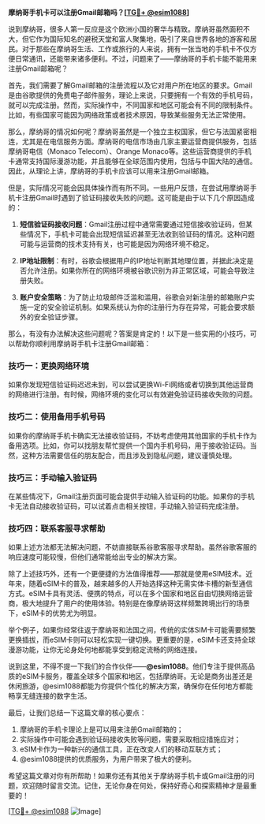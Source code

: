 **摩纳哥手机卡可以注册Gmail邮箱吗？[[TG💪+ @esim1088](https://t.me/s/esim1088)]**

说到摩纳哥，很多人第一反应是这个欧洲小国的奢华与精致。摩纳哥虽然面积不大，但它作为国际知名的避税天堂和富人聚集地，吸引了来自世界各地的游客和居民。对于那些在摩纳哥生活、工作或旅行的人来说，拥有一张当地的手机卡不仅方便日常通讯，还能带来诸多便利。不过，问题来了——摩纳哥的手机卡能不能用来注册Gmail邮箱呢？

首先，我们需要了解Gmail邮箱的注册流程以及它对用户所在地区的要求。Gmail是由谷歌提供的免费电子邮件服务，理论上来说，只要拥有一个有效的手机号码，就可以完成注册。然而，实际操作中，不同国家和地区可能会有不同的限制条件。比如，有些国家可能因为网络政策或者技术原因，导致某些服务无法正常使用。

那么，摩纳哥的情况如何呢？摩纳哥虽然是一个独立主权国家，但它与法国紧密相连，尤其是在电信服务方面。摩纳哥的电信市场由几家主要运营商提供服务，包括摩纳哥电信（Monaco Telecom）、Orange Monaco等。这些运营商提供的手机卡通常支持国际漫游功能，并且能够在全球范围内使用，包括与中国大陆的通信。因此，从理论上讲，摩纳哥的手机卡应该可以用来注册Gmail邮箱。

但是，实际情况可能会因具体操作而有所不同。一些用户反馈，在尝试用摩纳哥手机卡注册Gmail时遇到了验证码接收失败的问题。这可能是由于以下几个原因造成的：

1. **短信验证码接收问题**：Gmail注册过程中通常需要通过短信接收验证码，但某些情况下，手机卡可能会出现短信延迟甚至无法收到验证码的情况。这种问题可能与运营商的技术支持有关，也可能是因为网络环境不稳定。
   
2. **IP地址限制**：有时，谷歌会根据用户的IP地址判断其地理位置，并据此决定是否允许注册。如果你所在的网络环境被谷歌识别为非正常区域，可能会导致注册失败。

3. **账户安全策略**：为了防止垃圾邮件泛滥和滥用，谷歌会对新注册的邮箱账户实施一定的安全验证机制。如果系统认为你的注册行为存在异常，可能会要求额外的安全验证步骤。

那么，有没有办法解决这些问题呢？答案是肯定的！以下是一些实用的小技巧，可以帮助你顺利用摩纳哥手机卡注册Gmail邮箱：

### 技巧一：更换网络环境

如果你发现短信验证码迟迟未到，可以尝试更换Wi-Fi网络或者切换到其他运营商的网络进行注册。有时候，网络环境的变化可以有效避免验证码接收失败的问题。

### 技巧二：使用备用手机号码

如果你的摩纳哥手机卡确实无法接收验证码，不妨考虑使用其他国家的手机卡作为备用选项。比如，你可以找朋友帮忙提供一个国内手机号码，用于接收验证码。当然，这种方法需要信任的朋友配合，而且涉及到隐私问题，建议谨慎处理。

### 技巧三：手动输入验证码

在某些情况下，Gmail注册页面可能会提供手动输入验证码的功能。如果你的手机卡无法自动接收验证码，可以试着点击相关按钮，手动输入验证码完成注册。

### 技巧四：联系客服寻求帮助

如果上述方法都无法解决问题，不妨直接联系谷歌客服寻求帮助。虽然谷歌客服的响应速度可能较慢，但他们通常能给出专业的解决方案。

除了上述技巧外，还有一个更便捷的方法值得推荐——那就是使用eSIM技术。近年来，随着eSIM卡的普及，越来越多的人开始选择这种无需实体卡槽的新型通信方式。eSIM卡具有灵活、便携的特点，可以在多个国家和地区自由切换网络运营商，极大地提升了用户的使用体验。特别是在像摩纳哥这样频繁跨境出行的场景下，eSIM卡的优势尤为明显。

举个例子，如果你经常往返于摩纳哥和法国之间，传统的实体SIM卡可能需要频繁更换插拔，而eSIM卡则可以轻松实现一键切换。更重要的是，eSIM卡还支持全球漫游功能，让你无论身处何地都能享受到稳定流畅的网络连接。

说到这里，不得不提一下我们的合作伙伴——**@esim1088**。他们专注于提供高品质的eSIM卡服务，覆盖全球多个国家和地区，包括摩纳哥。无论是商务出差还是休闲旅游，@esim1088都能为你提供个性化的解决方案，确保你在任何地方都能畅享无缝连接的数字生活。

最后，让我们总结一下这篇文章的核心要点：

1. 摩纳哥的手机卡理论上是可以用来注册Gmail邮箱的；
2. 实际操作中可能会遇到验证码接收失败等问题，需要采取相应措施应对；
3. eSIM卡作为一种新兴的通信工具，正在改变人们的移动互联方式；
4. @esim1088提供的优质服务，为用户带来了极大的便利。

希望这篇文章对你有所帮助！如果你还有其他关于摩纳哥手机卡或Gmail注册的问题，欢迎随时留言交流。记住，无论你身在何处，保持好奇心和探索精神才是最重要的！

[[TG💪+ @esim1088](https://t.me/s/esim1088) ![Image](https://i.postimg.cc/4NQfJmqS/Snipaste-2025-05-13-00-14-12.png)]